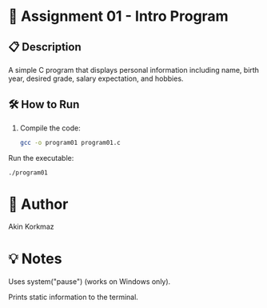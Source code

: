 # 🧾 Assignment 01 - Intro Program

## 📋 Description
A simple C program that displays personal information including name, birth year, desired grade, salary expectation, and hobbies.

## 🛠️ How to Run
   1. Compile the code:
      ```bash
      gcc -o program01 program01.c
   Run the executable:
   
    ./program01

   # 👤 Author

   Akin Korkmaz

# 💡 Notes
Uses system("pause") (works on Windows only).

Prints static information to the terminal.
